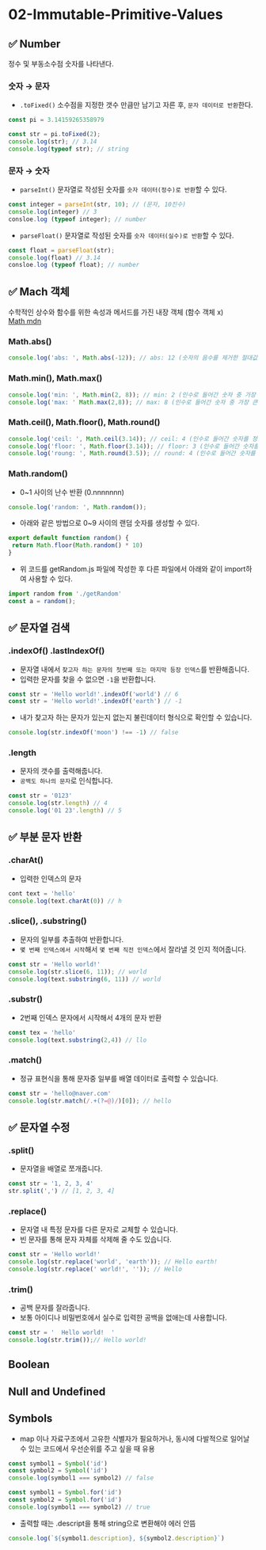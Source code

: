 # 02-Immutable-Primitive-Values

## ✅ Number

정수 및 부동소수점 숫자를 나타낸다.

### 숫자 → 문자

* `.toFixed()` 소수점을 지정한 갯수 만큼만 남기고 자른 후, `문자 데이터로 반환`한다.

```js
const pi = 3.14159265358979
```

```js
const str = pi.toFixed(2);
console.log(str); // 3.14
console.log(typeof str); // string
```

### 문자 → 숫자

* `parseInt()` 문자열로 작성된 숫자를 `숫자 데이터(정수)로 반환`할 수 있다.

```js
const integer = parseInt(str, 10); // (문자, 10진수) 
console.log(integer) // 3
consloe.log (typeof integer); // number
```

* `parseFloat()` 문자열로 작성된 숫자를 `숫자 데이터(실수)로 반환`할 수 있다.

```js
const float = parseFloat(str);
console.log(float) // 3.14
consloe.log (typeof float); // number
```

## ✅ Mach 객체

수학적인 상수와 함수를 위한 속성과 메서드를 가진 내장 객체 (함수 객체 x)\
[Math mdn](https://developer.mozilla.org/ko/docs/Web/JavaScript/Reference/Global\_Objects/Math)

### Math.abs()

```js
console.log('abs: ', Math.abs(-12)); // abs: 12 (숫자의 음수를 제거한 절대값만 출력)
```

### Math.min(), Math.max()

```js
console.log('min: ', Math.min(2, 8)); // min: 2 (인수로 들어간 숫자 중 가장 작은 값을 출력)
console.log('max: ' Math.max(2,8)); // max: 8 (인수로 들어간 숫자 중 가장 큰 값을 출력)
```

### Math.ceil(), Math.floor(), Math.round()

```js
console.log('ceil: ', Math.ceil(3.14)); // ceil: 4 (인수로 들어간 숫자를 정수 단위로 올림처리)
console.log('floor: ', Math.floor(3.14)); // floor: 3 (인수로 들어간 숫자를 정수 단위로 내림처리)
console.log('roung: ', Math.round(3.5)); // round: 4 (인수로 들어간 숫자를 정수 단위로 반올림처리)
```

### Math.random()

* 0\~1 사이의 난수 반환 (0.nnnnnnn)

```js
console.log('random: ', Math.random());
```

* 아래와 같은 방법으로 0\~9 사이의 랜덤 숫자를 생성할 수 있다.

```javascript
export default function random() {
 return Math.floor(Math.random() * 10)
}
```

* 위 코드를 getRandom.js 파일에 작성한 후 다른 파일에서 아래와 같이 import하여 사용할 수 있다.

```javascript
import random from './getRandom'
const a = random();
```

## ✅ 문자열 검색

### .indexOf() .lastIndexOf()

* 문자열 내에서 `찾고자 하는 문자의 첫번째 또는 마지막 등장 인덱스`를 반환해줍니다.
* 입력한 문자를 찾을 수 없으면 `-1`을 반환합니다.

```js
const str = 'Hello world!'.indexOf('world') // 6
const str = 'Hello world!'.indexOf('earth') // -1
```

* 내가 찾고자 하는 문자가 있는지 없는지 불린데이터 형식으로 확인할 수 있습니다.

```js
console.log(str.indexOf('moon') !== -1) // false
```

### .length

* 문자의 갯수를 출력해줍니다.
* `공백도 하나의 문자`로 인식합니다.

```javascript
const str = '0123'
console.log(str.length) // 4
console.log('01 23'.length) // 5 
```

## ✅ 부분 문자 반환

### .charAt()

* 입력한 인덱스의 문자

```js
cont text = 'hello'
console.log(text.charAt(0)) // h
```

### .slice(), .substring()

* 문자의 일부를 추출하여 반환합니다.
* `몇 번째 인덱스에서 시작`해서 `몇 번째 직전 인덱스`에서 잘라낼 것 인지 적어줍니다.

```javascript
const str = 'Hello world!'
console.log(str.slice(6, 11)); // world 
console.log(text.substring(6, 11)) // world 
```

### .substr()

* 2번째 인덱스 문자에서 시작해서 4개의 문자 반환

```js
const tex = 'hello'
console.log(text.substring(2,4)) // llo
```

### .match()

* 정규 표현식을 통해 문자중 일부를 배열 데이터로 출력할 수 있습니다.

```javascript
const str = 'hello@naver.com'
console.log(str.match(/.+(?=@)/)[0]); // hello 
```

## ✅ 문자열 수정

### .split()

* 문자열을 배열로 쪼개줍니다.

```js
const str = '1, 2, 3, 4'
str.split(',') // [1, 2, 3, 4]
```

### .replace()

* 문자열 내 특정 문자를 다른 문자로 교체할 수 있습니다.
* 빈 문자를 통해 문자 자체를 삭제해 줄 수도 있습니다.

```javascript
const str = 'Hello world!'
console.log(str.replace('world', 'earth')); // Hello earth!
console.log(str.replace(' world!', '')); // Hello
```

### .trim()

* 공백 문자를 잘라줍니다.
* 보통 아이디나 비밀번호에서 실수로 입력한 공백을 없애는데 사용합니다.

```javascript
const str = '  Hello world!  '
console.log(str.trim());// Hello world!
```

## Boolean



## Null and Undefined



## Symbols



* map 이나 자료구조에서 고유한 식별자가 필요하거나, 동시에 다발적으로 일어날 수 있는 코드에서 우선순위를 주고 싶을 때 유용

```js
const symbol1 = Symbol('id')
const symbol2 = Symbol('id')
console.log(symbol1 === symbol2) // false
```

```js
const symbol1 = Symbol.for('id')
const symbol2 = Symbol.for('id')
console.log(symbol1 === symbol2) // true
```

* 출력할 때는 .descript을 통해 string으로 변환해야 에러 안뜸

```js
console.log(`${symbol1.description}, ${symbol2.description}`)
```
